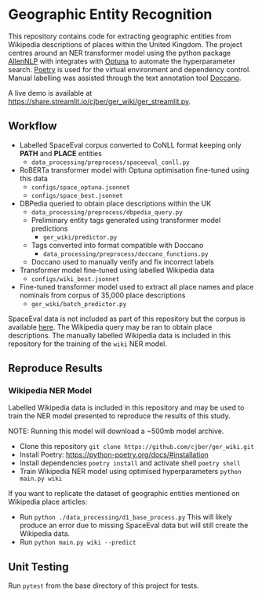 # Geographic Entity Recognition

This repository contains code for extracting geographic entities from Wikipedia descriptions of places within the United Kingdom. The project centres around an NER transformer model using the python package [AllenNLP](https://allennlp.org) with integrates with [Optuna](https://optuna.org/) to automate the hyperparameter search. [Poetry](https://python-poetry.org/) is used for the virtual environment and dependency control. Manual labelling was assisted through the text annotation tool [Doccano](https://doccano.herokuapp.com/). 

A live demo is available at https://share.streamlit.io/cjber/ger_wiki/ger_streamlit.py.

## Workflow

* Labelled SpaceEval corpus converted to CoNLL format keeping only **PATH** and **PLACE** entities
    - `data_processing/preprocess/spaceeval_conll.py`
* RoBERTa transformer model with Optuna optimisation fine-tuned using this data 
    - `configs/space_optuna.jsonnet`
    - `configs/space_best.jsonnet`
* DBPedia queried to obtain place descriptions within the UK 
    - `data_processing/preprocess/dbpedia_query.py`
    - Preliminary entity tags generated using transformer model predictions 
        - `ger_wiki/predictor.py`
    - Tags converted into format compatible with Doccano 
        - `data_processing/preprocess/doccano_functions.py`
    * Doccano used to manually verify and fix incorrect labels
* Transformer model fine-tuned using labelled Wikipedia data 
    - `configs/wiki_best.jsonnet`
* Fine-tuned transformer model used to extract all place names and place nominals from corpus of 35,000 place descriptions 
    - `ger_wiki/batch_predictor.py`

SpaceEval data is not included as part of this repository but the corpus is available [here](http://alt.qcri.org/semeval2015/task8/index.php?id=data-and-tools). The Wikipedia query may be ran to obtain place descriptions. The manually labelled Wikipedia data is included in this repository for the training of the `wiki` NER model.

## Reproduce Results

### Wikipedia NER Model

Labelled Wikipedia data is included in this repository and may be used to train the NER model presented to reproduce the results of this study.

NOTE: Running this model will download a ~500mb model archive.

* Clone this repository `git clone https://github.com/cjber/ger_wiki.git`
* Install Poetry: https://python-poetry.org/docs/#installation
* Install dependencies `poetry install` and activate shell `poetry shell`
* Train Wikipedia NER model using optimised hyperparameters `python main.py wiki`

If you want to replicate the dataset of geographic entities mentioned on Wikipedia place articles:

* Run `python ./data_processing/d1_base_process.py` This will likely produce an error due to missing SpaceEval data but will still create the Wikipedia data.
* Run `python main.py wiki --predict`

## Unit Testing

Run `pytest` from the base directory of this project for tests.
